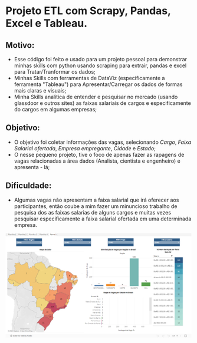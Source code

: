 # Projeto ETL com Scrapy, Pandas, Excel e Tableau.

## Motivo:

* Esse código foi feito e usado para um projeto pessoal para demonstrar minhas skills com python usando scraping para extrair, pandas e excel para Tratar/Tranformar os dados;
* Minhas Skills com ferramentas de DataViz (especificamente a ferramenta "Tableau") para Apresentar/Carregar os dados de formas mais claras e visuais;
* Minha Skills analitica de entender e pesquisar no mercado (usando glassdoor e outros sites) as faixas salariais de cargos e especificamente do cargos em algumas empresas;

## Objetivo:

* O objetivo foi coletar informações das vagas, selecionando *Cargo*, *Faixa Salarial ofertada*, *Empresa empregante*, *Cidade* e *Estado*;
* O nesse pequeno projeto, tive o foco de apenas fazer as rapagens de  vagas relacionadas a área dados (Analista, cientista e engenheiro) e apresenta - lá;

## Dificuldade:

* Algumas vagas não apresentam a faixa salarial que irá oferecer aos participantes, então coube a mim fazer um minuncioso trabalho de pesquisa dos as faixas salarias de alguns cargos e muitas vezes pesquisar especificamente a faixa salarial ofertada em uma determinada empresa.


[![Pré-visualização do Dashboard](./Captura%20de%20tela%202024-09-03%20133213.png)](https://public.tableau.com/app/profile/clodoaldo.lucio/viz/Data_jobs2/Painel1)

